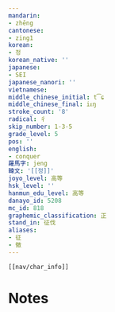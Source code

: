 ```yaml
---
mandarin:
- zhēng
cantonese:
- zing1
korean:
- 정
korean_native: ''
japanese:
- SEI
japanese_nanori: ''
vietnamese:
middle_chinese_initial: t͡ɕ
middle_chinese_final: iᴇŋ
stroke_count: '8'
radical: 彳
skip_number: 1-3-5
grade_level: 5
pos: ''
english:
- conquer
羅馬字: jeng
韓文: '[[정]]'
joyo_level: 高等
hsk_level: ''
hanmun_edu_level: 高等
danayo_id: 5208
mc_id: 818
graphemic_classification: 正
stand_in: 征伐
aliases:
- 征
- 徵
---
```

```meta-bind-embed
[[nav/char_info]]
```

# Notes
